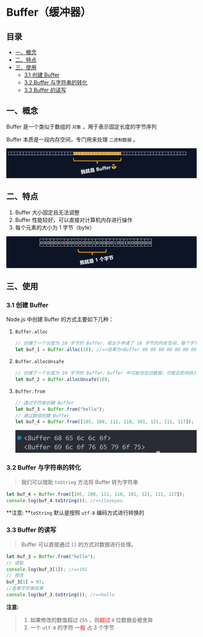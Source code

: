 # Buffer（缓冲器）

## 目录

- [一、概念](#一、概念)
- [二、特点](#二、特点)
- [三、使用](#三、使用)
  - [3.1 创建 Buffer](#3.1-创建-Buffer)
  - [3.2 Buffer 与字符串的转化](#3.2-Buffer-与字符串的转化)
  - [3.3 Buffer 的读写](#3.3-Buffer-的读写)

## 一、概念

Buffer 是一个类似于数组的 `对象` ，用于表示固定长度的字节序列

Buffer 本质是一段内存空间，专门用来处理 `二进制数据` 。

![image-20230320173023659](./assets/e63bd2526bce2f0bbc003f3d0e122915459d9f2b.png)

## 二、特点

1. Buffer 大小固定且无法调整
2. Buffer 性能较好，可以直接对计算机内存进行操作
3. 每个元素的大小为 1 字节（byte）

![image-20230320173043532](./assets/1f67ed9e1b8884786dafcc4deb804f96234af9f4.png)

## 三、使用

### 3.1 创建 Buffer

Node.js 中创建 Buffer 的方式主要如下几种：

1. `Buffer.alloc`

   ```js
   // 创建了一个长度为 10 字节的 Buffer，相当于申请了 10 字节的内存空间，每个字节的值为 0
   let buf_1 = Buffer.alloc(10); //=>结果为<Buffer 00 00 00 00 00 00 00 00 00 00>
   ```

2. `Buffer.allocUnsafe`

   ```js
   // 创建了一个长度为 10 字节的 Buffer，buffer 中可能存在旧数据，可能会影响执行结果，所以叫 unsafe ，但是效率比 alloc 高
   let buf_2 = Buffer.allocUnsafe(10);
   ```

3. `Buffer.from`

   ```js
   // 通过字符串创建 Buffer
   let buf_3 = Buffer.from("hello");
   // 通过数组创建 Buffer
   let buf_4 = Buffer.from([105, 108, 111, 118, 101, 121, 111, 117]);
   ```

   ![image-20230321005248253](./assets/50203eaa574024343506d2cc44922eee6e4dd32f.png)

### 3.2 Buffer 与字符串的转化

> 我们可以借助 `toString` 方法将 Buffer 转为字符串

```js
let buf_4 = Buffer.from([105, 108, 111, 118, 101, 121, 111, 117]);
console.log(buf_4.toString()); //=>iloveyou
```

**注意: **`toString` 默认是按照 `utf-8` 编码方式进行转换的

### 3.3 Buffer 的读写

> Buffer 可以直接通过 `[]` 的方式对数据进行处理。

```js
let buf_3 = Buffer.from("hello");
// 读取
console.log(buf_3[1]); //=>101
// 修改
buf_3[1] = 97;
//查看字符串结果
console.log(buf_3.toString()); //=>hallo
```

**注意:**

> 1. 如果修改的数值超过 `255` ，则<span style="color:red">超过</span> `8` 位数据会被舍弃
> 2. 一个 `utf-8` 的字符 <span style="color:red">一般</span> 占 3 个字节
